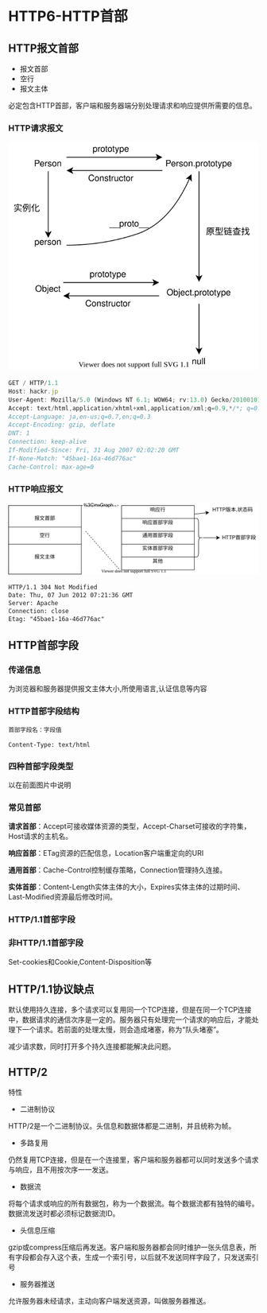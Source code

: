 # HTTP6-HTTP首部

## HTTP报文首部

* 报文首部
* 空行
* 报文主体

必定包含HTTP首部，客户端和服务器端分别处理请求和响应提供所需要的信息。

### HTTP请求报文

![&#x8BF7;&#x6C42;&#x62A5;&#x6587;&#x7ED3;&#x6784;](../.gitbook/assets/untitled-diagram%20%281%29.svg)

```javascript
GET / HTTP/1.1
Host: hackr.jp
User-Agent: Mozilla/5.0 (Windows NT 6.1; WOW64; rv:13.0) Gecko/20100101 Firefox/13.0
Accept: text/html,application/xhtml+xml,application/xml;q=0.9,*/*; q=0.8
Accept-Language: ja,en-us;q=0.7,en;q=0.3
Accept-Encoding: gzip, deflate
DNT: 1
Connection: keep-alive
If-Modified-Since: Fri, 31 Aug 2007 02:02:20 GMT
If-None-Match: "45bae1-16a-46d776ac"
Cache-Control: max-age=0
```

### HTTP响应报文

![&#x54CD;&#x5E94;&#x62A5;&#x6587;&#x7ED3;&#x6784;](../.gitbook/assets/untitled-diagram-1.svg)

```text
HTTP/1.1 304 Not Modified
Date: Thu, 07 Jun 2012 07:21:36 GMT
Server: Apache
Connection: close
Etag: "45bae1-16a-46d776ac"
```

## HTTP首部字段

### 传递信息

为浏览器和服务器提供报文主体大小,所使用语言,认证信息等内容

### HTTP首部字段结构

```text
首部字段名：字段值
```

```text
Content-Type: text/html
```

### 四种首部字段类型

以在前面图片中说明

### 常见首部

**请求首部**：Accept可接收媒体资源的类型，Accept-Charset可接收的字符集，Host请求的主机名。

**响应首部**：ETag资源的匹配信息，Location客户端重定向的URI

**通用首部**：Cache-Control控制缓存策略，Connection管理持久连接。

**实体首部**：Content-Length实体主体的大小，Expires实体主体的过期时间、Last-Modified资源最后修改时间。

### HTTP/1.1首部字段

### 非HTTP/1.1首部字段

Set-cookies和Cookie,Content-Disposition等

## HTTP/1.1协议缺点

默认使用持久连接，多个请求可以复用同一个TCP连接，但是在同一个TCP连接中，数据请求的通信次序是一定的。服务器只有处理完一个请求的响应后，才能处理下一个请求。若前面的处理太慢，则会造成堵塞，称为“队头堵塞”。

减少请求数，同时打开多个持久连接都能解决此问题。

## HTTP/2

特性

* 二进制协议

HTTP/2是一个二进制协议。头信息和数据体都是二进制，并且统称为帧。

* 多路复用

仍然复用TCP连接，但是在一个连接里，客户端和服务器都可以同时发送多个请求与响应，且不用按次序一一发送。

* 数据流

将每个请求或响应的所有数据包，称为一个数据流。每个数据流都有独特的编号。数据流发送时都必须标记数据流ID。

* 头信息压缩

gzip或compress压缩后再发送。客户端和服务器都会同时维护一张头信息表，所有字段都会存入这个表，生成一个索引号，以后就不发送同样字段了，只发送索引号

* 服务器推送

允许服务器未经请求，主动向客户端发送资源，叫做服务器推送。

